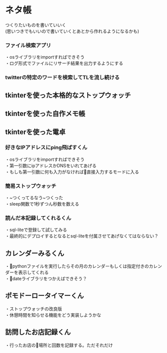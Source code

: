# ネタ帳
つくりたいものを書いていいく  
(思いつきでもいいので書いていくとあとから作れるようになるかも)

### ファイル検索アプリ
・osライブラリをimportすればできそう  
・ログ形式でファイルにリサーチ結果を出力するようにする
### twitterの特定のワードを検索してTLを流し続ける

## tkinterを使った本格的なストップウォッチ

## tkinterを使った自作メモ帳

## tkinterを使った電卓

### 好きなIPアドレスにping飛ばすくん
・osライブラリをimportすればできそう  
・第一引数にipアドレスかDNSをいれてあげる  
・もしも第一引数に何も入力がなければ直接入力するモードに入る
### 簡易ストップウォッチ  
・~つくってるなう~つくった  
・sleep関数で1秒ずつん秒数を数える  
### 読んだ本記録してくれるくん
・sql-liteで登録して試してみる  
・最終的にデプロイするとなるとsql-liteを付属させてあげなくてはならない？
## カレンダーみるくん
・pythonファイルを実行したらその月のカレンダーもしくは指定付きのカレンダーを表示してくれる  
・dateライブラリをつかえばできそう？
## ポモドーロータイマーくん
・ストップウォッチの改良版  
・休憩時間を知らせる機能をどう実装しようかな
## 訪問したお店記録くん
・行ったお店の場所と回数を記録する。ただそれだけ
